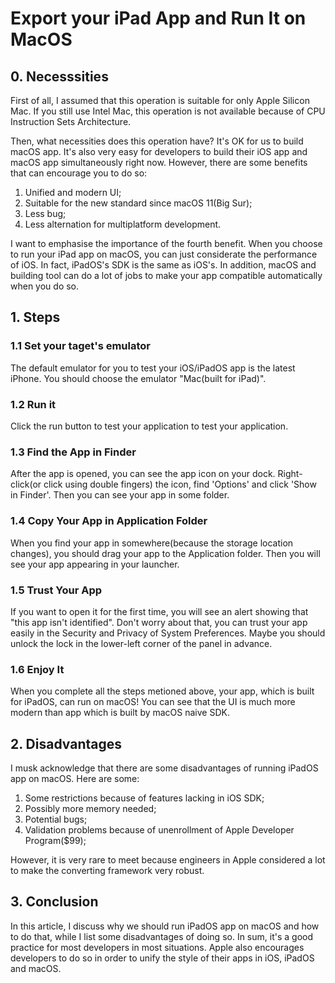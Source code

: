 # Export your iPad App and Run It on MacOS

## 0. Necesssities

First of all, I assumed that this operation is suitable for only Apple Silicon Mac. If you still use Intel Mac, this operation is not available because of CPU Instruction Sets Architecture.

Then, what necessities does this operation have? It's OK for us to build macOS app. It's also very easy for developers to build their iOS app and macOS app simultaneously right now. However, there are some benefits that can encourage you to do so:

1. Unified and modern UI;
2. Suitable for the new standard since macOS 11(Big Sur);
3. Less bug;
4. Less alternation for multiplatform development.

I want to emphasise the importance of the fourth benefit. When you choose to run your iPad app on macOS, you can just considerate the performance of iOS. In fact, iPadOS's SDK is the same as iOS's. In addition, macOS and building tool can do a lot of jobs to make your app compatible automatically when you do so.

## 1. Steps

### 1.1 Set your taget's emulator

The default emulator for you to test your iOS/iPadOS app is the latest iPhone. You should choose the emulator "Mac(built for iPad)".

### 1.2 Run it

Click the run button to test your application to test your application.

### 1.3 Find the App in Finder

After the app is opened, you can see the app icon on your dock. Right-click(or click using double fingers) the icon, find 'Options' and click 'Show in Finder'. Then you can see your app in some folder.

### 1.4 Copy Your App in Application Folder

When you find your app in somewhere(because the storage location changes), you should drag your app to the Application folder. Then you will see your app appearing in your launcher.

### 1.5 Trust Your App

If you want to open it for the first time, you will see an alert showing that "this app isn't identified". Don't worry about that, you can trust your app easily in the Security and Privacy of System Preferences. Maybe you should unlock the lock in the lower-left corner of the panel in advance.

### 1.6 Enjoy It

When you complete all the steps metioned above, your app, which is built for iPadOS, can run on macOS! You can see that the UI is much more modern than app which is built by macOS naive SDK.

## 2. Disadvantages

I musk acknowledge that there are some disadvantages of running iPadOS app on macOS. Here are some:

1. Some restrictions because of features lacking in iOS SDK;
2. Possibly more memory needed;
3. Potential bugs;
4. Validation problems because of unenrollment of Apple Developer Program($99);

However, it is very rare to meet because engineers in Apple considered a lot to make the converting framework very robust.

## 3. Conclusion

In this article, I discuss why we should run iPadOS app on macOS and how to do that, while I list some disadvantages of doing so. In sum, it's a good practice for most developers in most situations. Apple also encourages developers to do so in order to unify the style of their apps in iOS, iPadOS and macOS. 
